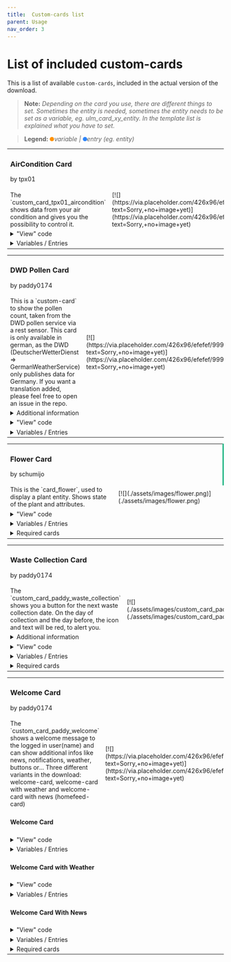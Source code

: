 ```yaml
---
title: 	Custom-cards list
parent: Usage
nav_order: 3
---
```

<div id="main-content" class="main-content" role="main">

# [](#list-of-included-custom-cards)List of included custom-cards

This is a list of available `custom-cards`, included in the actual version of the download.

> **Note:** _Depending on the card you use, there are different things to set. Sometimes the entity is needed, sometimes the entity needs to be set as a variable, eg. ulm_card_xy_entity. In the template list is explained what you have to set._

> **Legend:** _<span style="height: 10px; width: 10px; background-color: #FF9101; border-radius: 50%; display: inline-block;"></span>variable | <span style="height: 10px; width: 10px; background-color: #2C84FA; border-radius: 50%; display: inline-block;"></span>entry (eg. entity)_
<div class="table-wrapper">
<table>
<tbody>
<tr>
<td colspan="2" style="border-right: 3px solid #11B584;">

### <a name="custom_card_tpx01_aircondition"></a>AirCondition Card
<span class="text-small text-grey-dk-100 mb-0">by tpx01</span></td>
</tr>
<tr>
<td width="50%">The `custom_card_tpx01_aircondition` shows data from your air condition and gives you the possibility to control it.</td>
<td width="50%">[![](https://via.placeholder.com/426x96/efefef/999999?text=Sorry,+no+image+yet)](https://via.placeholder.com/426x96/efefef/999999?text=Sorry,+no+image+yet)</td>
</tr>
<tr>
<td colspan="2"><details><summary>"View" code</summary>  
<div class="table-wrapper">
<table>
<tbody>
<tr>
<td>You're working in **yaml-mode** _(Remember to take care of indentation)_</td>
</tr>
<tr>
<td>

```yaml

    - type: custom:button-card
      template: custom_card_tpx01_aircondition_with_buttons
      variables:
        entity: climate.livingroom
        name: A/C Livingroom
```
</td>
</tr>
</tbody>
</table>
</div>
<div class="table-wrapper">
<table>
<tbody>
<tr>
<td>You're working in **UI-mode**</td>
</tr>
<tr>
<td>

```yaml

    type: custom:button-card
    template: custom_card_tpx01_aircondition_with_buttons
    variables:
      entity: climate.livingroom
      name: A/C Livingroom
```
</td>
</tr>
</tbody>
</table>
</div>
</details></td>
</tr>
<tr>
<td colspan="2"><details><summary>Variables / Entries</summary>  
<div class="table-wrapper">
<table>
<tbody>
<tr>
<th>Variable / Entry</th>
<th>Example</th>
<th>Required</th>
</tr>
<tr>
<td><span style="display: inline-block; background-color: #FF9101; border-radius: 50%; width: 10px; height: 10px;" title="variable"></span> entity</td>
<td>climate.livingroom_ac</td>
<td>true</td>
</tr>
<tr>
<td colspan="3">Your climate entity."</td>
</tr>
<tr>
<td colspan="3">

* * *
</td>
</tr>
<tr>
<td><span style="display: inline-block; background-color: #FF9101; border-radius: 50%; width: 10px; height: 10px;" title="variable"></span> name</td>
<td>A/C Livingroom</td>
<td>true</td>
</tr>
<tr>
<td colspan="3">Your entity name."</td>
</tr>
<tr>
<td colspan="3">

* * *
</td>
</tr>
</tbody>
</table>
</div>
</details></td>
</tr>
</tbody>
</table>
</div>
<div class="table-wrapper">
<table>
<tbody>
<tr>
<td colspan="2" style="border-right: 3px solid #11B584;">

### <a name="custom_card_paddy_dwd_pollen"></a>DWD Pollen Card
<span class="text-small text-grey-dk-100 mb-0">by paddy0174</span></td>
</tr>
<tr>
<td width="50%">This is a `custom-card` to show the pollen count, taken from the DWD pollen service via a rest sensor. This card is only available in german, as the DWD (DeutscherWetterDienst => GermanWeatherService) only publishes data for Germany. If you want a translation added, please feel free to open an issue in the repo.</td>
<td width="50%">[![](https://via.placeholder.com/426x96/efefef/999999?text=Sorry,+no+image+yet)](https://via.placeholder.com/426x96/efefef/999999?text=Sorry,+no+image+yet)</td>
</tr>
<tr>
<td colspan="2"><details><summary>Additional information</summary>  
<div class="table-wrapper">
<table>
<tbody>
<tr>
<td>I use the following `rest` and `template` sensors in HA:
</td>
</tr>
</tbody>
</table>
</div>
</details></td>
</tr>
<tr>
<td colspan="2"><details><summary>"View" code</summary>  
<div class="table-wrapper">
<table>
<tbody>
<tr>
<td>You're working in **yaml-mode** _(Remember to take care of indentation)_</td>
</tr>
<tr>
<td>

```yaml

    - type: custom:button-card
      template: 
        - custom_card_paddy_dwd_pollen
      entity: sensor.dwd_pollenbelastung_birke
```
</td>
</tr>
</tbody>
</table>
</div>
<div class="table-wrapper">
<table>
<tbody>
<tr>
<td>You're working in **UI-mode**</td>
</tr>
<tr>
<td>

```yaml

    - type: custom:button-card
      template: 
        - custom_card_paddy_dwd_pollen
      entity: sensor.dwd_pollenbelastung_birke
```
</td>
</tr>
</tbody>
</table>
</div>
</details></td>
</tr>
<tr>
<td colspan="2"><details><summary>Variables / Entries</summary>  
<div class="table-wrapper">
<table>
<tbody>
<tr>
<th>Variable / Entry</th>
<th>Example</th>
<th>Required</th>
</tr>
<tr>
<td><span style="display: inline-block; background-color: #2C84FA; border-radius: 50%; width: 10px; height: 10px;" title="entry"></span> entity</td>
<td>sensor.dwd_pollenbelastung_birke</td>
<td>true</td>
</tr>
<tr>
<td colspan="3">Your sensor for "Pollenbelastung"</td>
</tr>
<tr>
<td colspan="3">

* * *
</td>
</tr>
</tbody>
</table>
</div>
</details></td>
</tr>
</tbody>
</table>
</div>
<div class="table-wrapper">
<table>
<tbody>
<tr>
<td colspan="2" style="border-right: 3px solid #11B584;">

### <a name="custom_card_schumijo_flower"></a>Flower Card
<span class="text-small text-grey-dk-100 mb-0">by schumijo</span></td>
</tr>
<tr>
<td width="50%">This is the `card_flower`, used to display a plant entity. Shows state of the plant and attributes.</td>
<td width="50%">[![](./assets/images/flower.png)](./assets/images/flower.png)</td>
</tr>
<tr>
<td colspan="2"><details><summary>"View" code</summary>  
<div class="table-wrapper">
<table>
<tbody>
<tr>
<td>You're working in **yaml-mode** _(Remember to take care of indentation)_</td>
</tr>
<tr>
<td>

```yaml

    - type: 'custom:button-card'
      template: card_flower
      variables:
        ulm_card_flower_entity: plant.bonsai_ficus
        ulm_card_flower_name: Bonsai Ficus
        ulm_card_flower_species: "ficus retusa"
```
</td>
</tr>
</tbody>
</table>
</div>
<div class="table-wrapper">
<table>
<tbody>
<tr>
<td>You're working in **UI-mode**</td>
</tr>
<tr>
<td>

```yaml

    type: 'custom:button-card'
    template: card_flower
    variables:
      ulm_card_flower_entity: plant.bonsai_ficus
      ulm_card_flower_name: Bonsai Ficus
      ulm_card_flower_species: "ficus retusa"
```
</td>
</tr>
</tbody>
</table>
</div>
</details></td>
</tr>
<tr>
<td colspan="2"><details><summary>Variables / Entries</summary>  
<div class="table-wrapper">
<table>
<tbody>
<tr>
<th>Variable / Entry</th>
<th>Example</th>
<th>Required</th>
</tr>
<tr>
<td><span style="display: inline-block; background-color: #FF9101; border-radius: 50%; width: 10px; height: 10px;" title="variable"></span> ulm_card_flower_entity</td>
<td>plant.bonsai_ficus</td>
<td>true</td>
</tr>
<tr>
<td colspan="3">The entity of your plant</td>
</tr>
<tr>
<td colspan="3">

* * *
</td>
</tr>
<tr>
<td><span style="display: inline-block; background-color: #FF9101; border-radius: 50%; width: 10px; height: 10px;" title="variable"></span> ulm_card_flower_name</td>
<td>Bonsai Ficus</td>
<td>false</td>
</tr>
<tr>
<td colspan="3">The name of your plant</td>
</tr>
<tr>
<td colspan="3">

* * *
</td>
</tr>
<tr>
<td><span style="display: inline-block; background-color: #FF9101; border-radius: 50%; width: 10px; height: 10px;" title="variable"></span> ulm_card_flower_species</td>
<td>ficus retusa</td>
<td>true</td>
</tr>
<tr>
<td colspan="3">The species of your plant</td>
</tr>
<tr>
<td colspan="3">

* * *
</td>
</tr>
</tbody>
</table>
</div>
</details></td>
</tr>
<tr>
<td colspan="2"><details><summary>Required cards</summary>  
<div class="table-wrapper">
<table>
<tbody>
<tr>
<th>Name</th>
<th>Link to card</th>
</tr>
<tr>
<td>lovelace-flower-card</td>
<td>[https://github.com/thomasloven/lovelace-flower-card](https://github.com/thomasloven/lovelace-flower-card)</td>
</tr>
</tbody>
</table>
</div>
</details></td>
</tr>
</tbody>
</table>
</div>
<div class="table-wrapper">
<table>
<tbody>
<tr>
<td colspan="2" style="border-right: 3px solid #11B584;">

### <a name="custom_card_paddy_waste_collection"></a>Waste Collection Card
<span class="text-small text-grey-dk-100 mb-0">by paddy0174</span></td>
</tr>
<tr>
<td width="50%">The `custom_card_paddy_waste_collection` shows you a button for the next waste collection date. On the day of collection and the day before, the icon and text will be red, to alert you.</td>
<td width="50%">[![](./assets/images/custom_card_paddy_waste_collection.png)](./assets/images/custom_card_paddy_waste_collection.png)</td>
</tr>
<tr>
<td colspan="2"><details><summary>Additional information</summary>  
<div class="table-wrapper">
<table>
<tbody>
<tr>
<td>This is my `sensor` setup in HA. I do the change from "days" to "friendly days" in my template sensor.

*   Don't forget to set `add_days_to` in your `sensor` config
*   "HEUTE" is german for today or aujourd'hui | "MORGEN" is german for tomorrow or demain

</td>
</tr>
</tbody>
</table>
</div>
</details></td>
</tr>
<tr>
<td colspan="2"><details><summary>"View" code</summary>  
<div class="table-wrapper">
<table>
<tbody>
<tr>
<td>You're working in **yaml-mode** _(Remember to take care of indentation)_</td>
</tr>
<tr>
<td>

```yaml

    - type: 'custom:button-card'
      template: custom_card_paddy_waste_collection
      entity: sensor.waste_collection_paper
```
</td>
</tr>
</tbody>
</table>
</div>
<div class="table-wrapper">
<table>
<tbody>
<tr>
<td>You're working in **UI-mode**</td>
</tr>
<tr>
<td>

```yaml

    type: 'custom:button-card'
    template: custom_card_paddy_waste_collection
    entity: sensor.waste_collection_paper
```
</td>
</tr>
</tbody>
</table>
</div>
</details></td>
</tr>
<tr>
<td colspan="2"><details><summary>Variables / Entries</summary>  
<div class="table-wrapper">
<table>
<tbody>
<tr>
<th>Variable / Entry</th>
<th>Example</th>
<th>Required</th>
</tr>
<tr>
<td><span style="display: inline-block; background-color: #2C84FA; border-radius: 50%; width: 10px; height: 10px;" title="entry"></span> entity</td>
<td>sensor.waste_collection_paper</td>
<td>true</td>
</tr>
<tr>
<td colspan="3">Your entity from waste_collection_framework</td>
</tr>
<tr>
<td colspan="3">

* * *
</td>
</tr>
</tbody>
</table>
</div>
</details></td>
</tr>
<tr>
<td colspan="2"><details><summary>Required cards</summary>  
<div class="table-wrapper">
<table>
<tbody>
<tr>
<th>Name</th>
<th>Link to card</th>
</tr>
<tr>
<td>Waste Collection Framework</td>
<td>[https://github.com/mampfes/hacs_waste_collection_schedule](https://github.com/mampfes/hacs_waste_collection_schedule)</td>
</tr>
</tbody>
</table>
</div>
</details></td>
</tr>
</tbody>
</table>
</div>
<div class="table-wrapper">
<table>
<tbody>
<tr>
<td colspan="2" style="border-right: 3px solid #11B584;">

### <a name="custom_card_paddy_welcome"></a>Welcome Card
<span class="text-small text-grey-dk-100 mb-0">by paddy0174</span></td>
</tr>
<tr>
<td width="50%">The `custom_card_paddy_welcome` shows a welcome message to the logged in user(name) and can show additional infos like news, notifications, weather, buttons or...  
Three different variants in the download: welcome-card, welcome-card with weather and welcome-card with news (homefeed-card)</td>
<td width="50%">[![](https://via.placeholder.com/426x96/efefef/999999?text=Sorry,+no+image+yet)](https://via.placeholder.com/426x96/efefef/999999?text=Sorry,+no+image+yet)</td>
</tr>
<tr>
<td colspan="2">

#### Welcome Card
</td>
</tr>
<tr>
<td colspan="2"><details><summary>"View" code</summary>  
<div class="table-wrapper">
<table>
<tbody>
<tr>
<td>You're working in **yaml-mode** _(Remember to take care of indentation)_</td>
</tr>
<tr>
<td>

```yaml

    - type: 'custom:button-card'
      template: custom_card_paddy_welcome
      variables:
        ulm_custom_card_paddy_welcome_time: sensor.time
```
</td>
</tr>
</tbody>
</table>
</div>
<div class="table-wrapper">
<table>
<tbody>
<tr>
<td>You're working in **UI-mode**</td>
</tr>
<tr>
<td>

```yaml

    type: 'custom:button-card'
    template: custom_card_paddy_welcome
    variables:
      ulm_custom_card_paddy_welcome_time: sensor.time
```
</td>
</tr>
</tbody>
</table>
</div>
</details></td>
</tr>
<tr>
<td colspan="2"><details><summary>Variables / Entries</summary>  
<div class="table-wrapper">
<table>
<tbody>
<tr>
<th>Variable / Entry</th>
<th>Example</th>
<th>Required</th>
</tr>
<tr>
<td><span style="display: inline-block; background-color: #FF9101; border-radius: 50%; width: 10px; height: 10px;" title="variable"></span> ulm_custom_card_paddy_welcome_time</td>
<td>sensor.time</td>
<td>true</td>
</tr>
<tr>
<td colspan="3">This is your `time` sensor in Home Assistant.</td>
</tr>
<tr>
<td colspan="3">

* * *
</td>
</tr>
</tbody>
</table>
</div>
</details></td>
</tr>
<tr>
<td colspan="2">

#### Welcome Card with Weather
</td>
</tr>
<tr>
<td colspan="2"><details><summary>"View" code</summary>  
<div class="table-wrapper">
<table>
<tbody>
<tr>
<td>You're working in **yaml-mode** _(Remember to take care of indentation)_</td>
</tr>
<tr>
<td>

```yaml

    - type: 'custom:button-card'
      template: custom_card_paddy_welcome_with_weather
      variables:
        ulm_custom_card_paddy_welcome_time: sensor.time
        ulm_custom_card_paddy_welcome_weather_provider: weather.accu_weather
```
</td>
</tr>
</tbody>
</table>
</div>
<div class="table-wrapper">
<table>
<tbody>
<tr>
<td>You're working in **UI-mode**</td>
</tr>
<tr>
<td>

```yaml

    type: 'custom:button-card'
    template: custom_card_paddy_welcome_with_weather
    variables:
      ulm_custom_card_paddy_welcome_time: sensor.time
      ulm_custom_card_paddy_welcome_weather_provider: weather.accu_weather
```
</td>
</tr>
</tbody>
</table>
</div>
</details></td>
</tr>
<tr>
<td colspan="2"><details><summary>Variables / Entries</summary>  
<div class="table-wrapper">
<table>
<tbody>
<tr>
<th>Variable / Entry</th>
<th>Example</th>
<th>Required</th>
</tr>
<tr>
<td><span style="display: inline-block; background-color: #FF9101; border-radius: 50%; width: 10px; height: 10px;" title="variable"></span> ulm_custom_card_paddy_welcome_time</td>
<td>sensor.time</td>
<td>true</td>
</tr>
<tr>
<td colspan="3">This is your `time` sensor in Home Assistant.</td>
</tr>
<tr>
<td colspan="3">

* * *
</td>
</tr>
<tr>
<td><span style="display: inline-block; background-color: #FF9101; border-radius: 50%; width: 10px; height: 10px;" title="variable"></span> ulm_custom_card_paddy_welcome_weather_provider</td>
<td>weather.accu_weather</td>
<td>true</td>
</tr>
<tr>
<td colspan="3">Your Home Assistant weather provider</td>
</tr>
<tr>
<td colspan="3">

* * *
</td>
</tr>
</tbody>
</table>
</div>
</details></td>
</tr>
<tr>
<td colspan="2">

#### Welcome Card With News
</td>
</tr>
<tr>
<td colspan="2"><details><summary>"View" code</summary>  
<div class="table-wrapper">
<table>
<tbody>
<tr>
<td>You're working in **yaml-mode** _(Remember to take care of indentation)_</td>
</tr>
<tr>
<td>

```yaml

    - type: 'custom:button-card'
      template: custom_card_paddy_welcome_with_news
      variables:
        ulm_custom_card_paddy_welcome_time: sensor.time
        ulm_custom_card_paddy_welcome_news_entities:
          - entity: sensor.waste_collection_paper
            content_template: "{{display_name}}{{state}}"
          - entity: sensor.waste_collection_waste
            content_template: "{{display_name}}{{state}}" 
```
</td>
</tr>
</tbody>
</table>
</div>
<div class="table-wrapper">
<table>
<tbody>
<tr>
<td>You're working in **UI-mode**</td>
</tr>
<tr>
<td>

```yaml

    type: 'custom:button-card'
    template: custom_card_paddy_welcome_with_news
    variables:
      ulm_custom_card_paddy_welcome_time: sensor.time
      ulm_custom_card_paddy_welcome_news_entities: 
        - entity: sensor.waste_collection_paper
          content_template: "{{display_name}}{{state}}"
        - entity: sensor.waste_collection_waste
          content_template: "{{display_name}}{{state}}"
```
</td>
</tr>
</tbody>
</table>
</div>
</details></td>
</tr>
<tr>
<td colspan="2"><details><summary>Variables / Entries</summary>  
<div class="table-wrapper">
<table>
<tbody>
<tr>
<th>Variable / Entry</th>
<th>Example</th>
<th>Required</th>
</tr>
<tr>
<td><span style="display: inline-block; background-color: #FF9101; border-radius: 50%; width: 10px; height: 10px;" title="variable"></span> ulm_custom_card_paddy_welcome_time</td>
<td>sensor.time</td>
<td>true</td>
</tr>
<tr>
<td colspan="3">This is your `time` sensor in Home Assistant.</td>
</tr>
<tr>
<td colspan="3">

* * *
</td>
</tr>
<tr>
<td><span style="display: inline-block; background-color: #FF9101; border-radius: 50%; width: 10px; height: 10px;" title="variable"></span> ulm_custom_card_paddy_welcome_news_entities</td>
<td>

```yaml

    ulm_custom_card_paddy_welcome_news_entities:
      - entity: sensor.waste_collection_paper
        content_template: "{{display_name}}{{state}}"
      - entity: sensor.waste_collection_waste
        content_template: "{{display_name}}{{state}}"
```
</td>
<td>true</td>
</tr>
<tr>
<td colspan="3">These are the entities, that get listed in your news-feed.  
Please see the documentation of [home-feed-card](https://github.com/gadgetchnnel/lovelace-home-feed-card) to see all the available options.  
We also provide an example for the configuration in our <a href="">G.E.T.S.</a> category.</td>
</tr>
<tr>
<td colspan="3">

* * *
</td>
</tr>
</tbody>
</table>
</div>
</details></td>
</tr>
<tr>
<td colspan="2"><details><summary>Required cards</summary>  
<div class="table-wrapper">
<table>
<tbody>
<tr>
<th>Name</th>
<th>Link to card</th>
</tr>
<tr>
<td>lovelace-home-feed-card</td>
<td>[https://github.com/gadgetchnnel/lovelace-home-feed-card](https://github.com/gadgetchnnel/lovelace-home-feed-card)</td>
</tr>
</tbody>
</table>
</div>
</details></td>
</tr>
</tbody>
</table>
</div>